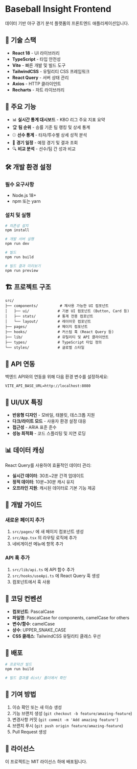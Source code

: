 # Baseball Insight Frontend

데이터 기반 야구 경기 분석 플랫폼의 프론트엔드 애플리케이션입니다.

## 🚀 기술 스택

- **React 18** - UI 라이브러리
- **TypeScript** - 타입 안전성
- **Vite** - 빠른 개발 및 빌드 도구
- **TailwindCSS** - 유틸리티 CSS 프레임워크
- **React Query** - 서버 상태 관리
- **Axios** - HTTP 클라이언트
- **Recharts** - 차트 라이브러리

## 🎯 주요 기능

- 📊 **실시간 통계 대시보드** - KBO 리그 주요 지표 요약
- 🏆 **팀 순위** - 승률 기준 팀 랭킹 및 상세 통계
- ⚾ **선수 통계** - 타자/투수별 상세 성적 분석
- 📅 **경기 일정** - 예정 경기 및 결과 조회
- 🔍 **비교 분석** - 선수/팀 간 성과 비교

## 🛠️ 개발 환경 설정

### 필수 요구사항

- Node.js 18+
- npm 또는 yarn

### 설치 및 실행

```bash
# 의존성 설치
npm install

# 개발 서버 실행
npm run dev

# 빌드
npm run build

# 빌드 결과 미리보기
npm run preview
```

## 🏗️ 프로젝트 구조

```
src/
├── components/          # 재사용 가능한 UI 컴포넌트
│   ├── ui/             # 기본 UI 컴포넌트 (Button, Card 등)
│   ├── stats/          # 통계 전용 컴포넌트
│   └── layout/         # 레이아웃 컴포넌트
├── pages/              # 페이지 컴포넌트
├── hooks/              # 커스텀 훅 (React Query 등)
├── lib/                # 유틸리티 및 API 클라이언트
├── types/              # TypeScript 타입 정의
└── styles/             # 글로벌 스타일
```

## 📡 API 연동

백엔드 API와의 연동을 위해 다음 환경 변수를 설정하세요:

```env
VITE_API_BASE_URL=http://localhost:8080
```

## 🎨 UI/UX 특징

- **반응형 디자인** - 모바일, 태블릿, 데스크톱 지원
- **다크/라이트 모드** - 사용자 환경 설정 대응
- **접근성** - ARIA 표준 준수
- **성능 최적화** - 코드 스플리팅 및 지연 로딩

## 📊 데이터 캐싱

React Query를 사용하여 효율적인 데이터 관리:

- **실시간 데이터**: 30초~2분 간격 업데이트
- **정적 데이터**: 10분~30분 캐시 유지
- **오프라인 지원**: 캐시된 데이터로 기본 기능 제공

## 🔧 개발 가이드

### 새로운 페이지 추가

1. `src/pages/` 에 새 페이지 컴포넌트 생성
2. `src/App.tsx` 의 라우팅 로직에 추가
3. 네비게이션 메뉴에 항목 추가

### API 훅 추가

1. `src/lib/api.ts` 에 API 함수 추가
2. `src/hooks/useApi.ts` 에 React Query 훅 생성
3. 컴포넌트에서 훅 사용

## 📝 코딩 컨벤션

- **컴포넌트**: PascalCase
- **파일명**: PascalCase for components, camelCase for others
- **변수/함수**: camelCase
- **상수**: UPPER_SNAKE_CASE
- **CSS 클래스**: TailwindCSS 유틸리티 클래스 우선

## 🚀 배포

```bash
# 프로덕션 빌드
npm run build

# 빌드 결과를 dist/ 폴더에서 확인
```

## 🤝 기여 방법

1. 이슈 확인 또는 새 이슈 생성
2. 기능 브랜치 생성 (`git checkout -b feature/amazing-feature`)
3. 변경사항 커밋 (`git commit -m 'Add amazing feature'`)
4. 브랜치 푸시 (`git push origin feature/amazing-feature`)
5. Pull Request 생성

## 📄 라이선스

이 프로젝트는 MIT 라이선스 하에 배포됩니다.
